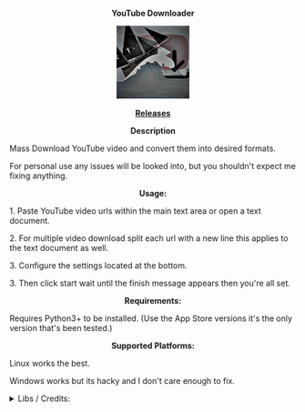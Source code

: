 <p align="center"> <b> YouTube Downloader </b> </p>

<p align="center">
<img src="src/main/resources/Logo.png" width="128"/>
</p>

<p align="center"> <b> <a href="https://github.com/TheReal3rd/YouTubeDownloader/releases"> Releases </a> </b> </p>

<p align="center"> <b> Description </b> </p>
<p> Mass Download YouTube video and convert them into desired formats. </p>
<p> For personal use any issues will be looked into, but you shouldn't expect me fixing anything. </p>

<p align="center"> <b> Usage: </b> </p>
<p> 1. Paste YouTube video urls within the main text area or open a text document. </p>
<p> 2. For multiple video download split each url with a new line this applies to the text document as well. </p>
<p> 3. Configure the settings located at the bottom. </p>
<p> 3. Then click start wait until the finish message appears then you're all set. </p>

<p align="center"> <b> Requirements: </b> </p>
<p> Requires Python3+ to be installed. (Use the App Store versions it's the only version that's been tested.) </p>

<p align="center"> <b> Supported Platforms: </b> </p>
<p> Linux works the best. </p>
<p> Windows works but its hacky and I don't care enough to fix. </p>

<details>
<summary> Libs / Credits: </summary>
<p> <a href="https://github.com/sapher/youtubedl-java"> 1.YouTubeDL-Java </a> </p>
<p> <a href="https://projectlombok.org/"> 2.Lombok </a> </p>
<p> <a href="https://github.com/ytdl-org/youtube-dl"> 3.YouTube-dl (Outdated and broken) </a> </p>
<p> <a href="https://github.com/ytdl-patched/youtube-dl"> 4.YouTube-dl-patched </a> </p>
<p> <a href="https://github.com/fvarrui/JavaPackager"> 5.JavaPackager </a> </p>
<p> <a href="https://github.com/BtbN/FFmpeg-Builds"> 6.FFmpeg </a> </p>
</details>
